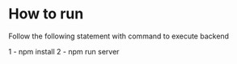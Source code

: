 # How to run

Follow the following statement with command to execute backend

1 - npm install
2 - npm run server
